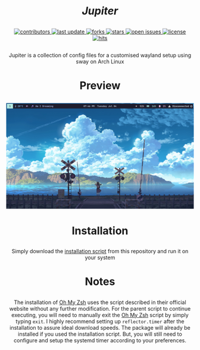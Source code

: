 <div align="center">

# *Jupiter*

##

<!-- Badges -->
<p>
  <a href="https://github.com/christop23/jupiter/graphs/contributors">
    <img src="https://img.shields.io/github/contributors/christop23/jupiter" alt="contributors" />
  </a>
  <a href="https://github.com/christop23/jupiter/commits/master">
    <img src="https://img.shields.io/github/last-commit/christop23/jupiter" alt="last update" />
  </a>
  <a href="https://github.com/christop23/jupiter/network/members">
    <img src="https://img.shields.io/github/forks/christop23/jupiter" alt="forks" />
  </a>
  <a href="https://github.com/christop23/jupiter/stargazers">
    <img src="https://img.shields.io/github/stars/christop23/jupiter" alt="stars" />
  </a>
  <a href="https://github.com/christop23/jupiter/issues/">
    <img src="https://img.shields.io/github/issues/christop23/jupiter" alt="open issues" />
  </a>
  <a href="https://github.com/christop23/jupiter/blob/master/LICENSE.md">
    <img src="https://img.shields.io/github/license/christop23/jupiter.svg" alt="license" />
  </a>
  <a href="">
    <img src="https://hits.seeyoufarm.com/api/count/incr/badge.svg?url=https%3A%2F%2Fgithub.com%2Fchristop23%2Fjupiter&count_bg=%23FF0000&title_bg=%23555555&icon=tinder.svg&icon_color=%23FF0000&title=Hits&edge_flat=false" alt="hits" />
  </a>
</p>

##
Jupiter is a collection of config files for a customised wayland setup using sway on Arch Linux

# Preview

##
<img src="https://raw.githubusercontent.com/christop23/jupiter/main/preview.png"/>

# Installation

##
Simply download the <a href="https://github.com/christop23/jupiter/blob/main/jupiter_installer.sh">installation script</a> from this repository and run it on your system

# Notes

##
The installation of <a href="https://ohmyz.sh">Oh My Zsh</a> uses the script described in their official website without any further modification. For the parent script to continue executing, you will need to manually exit the <a href="https://ohmyz.sh">Oh My Zsh</a> script by simply typing `exit`.  I highly recommend setting up `reflector.timer` after the installation to assure ideal download speeds. The package will already be installed if you used the installation script. But, you will still need to configure and setup the systemd timer according to your preferences.
</div>
